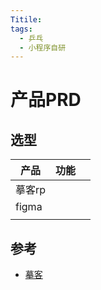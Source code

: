 ```yaml
---
Titile:
tags:
  - 乒乓
  - 小程序自研
---
```


# 产品PRD



## 选型

| 产品   | 功能 |      |
| ------ | ---- | ---- |
| 摹客rp |      |      |
| figma  |      |      |
|        |      |      |



## 参考

* [摹客](https://rp.mockplus.cn/editor/eSl-FA2N7fOQ/5Bgwn_bx0167w)